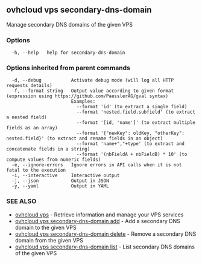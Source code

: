## ovhcloud vps secondary-dns-domain

Manage secondary DNS domains of the given VPS

### Options

```
  -h, --help   help for secondary-dns-domain
```

### Options inherited from parent commands

```
  -d, --debug           Activate debug mode (will log all HTTP requests details)
  -f, --format string   Output value according to given format (expression using https://github.com/PaesslerAG/gval syntax)
                        Examples:
                          --format 'id' (to extract a single field)
                          --format 'nested.field.subfield' (to extract a nested field)
                          --format '[id, 'name']' (to extract multiple fields as an array)
                          --format '{"newKey": oldKey, "otherKey": nested.field}' (to extract and rename fields in an object)
                          --format 'name+","+type' (to extract and concatenate fields in a string)
                          --format '(nbFieldA + nbFieldB) * 10' (to compute values from numeric fields)
  -e, --ignore-errors   Ignore errors in API calls when it is not fatal to the execution
  -i, --interactive     Interactive output
  -j, --json            Output in JSON
  -y, --yaml            Output in YAML
```

### SEE ALSO

* [ovhcloud vps](ovhcloud_vps.md)	 - Retrieve information and manage your VPS services
* [ovhcloud vps secondary-dns-domain add](ovhcloud_vps_secondary-dns-domain_add.md)	 - Add a secondary DNS domain to the given VPS
* [ovhcloud vps secondary-dns-domain delete](ovhcloud_vps_secondary-dns-domain_delete.md)	 - Remove a secondary DNS domain from the given VPS
* [ovhcloud vps secondary-dns-domain list](ovhcloud_vps_secondary-dns-domain_list.md)	 - List secondary DNS domains of the given VPS

